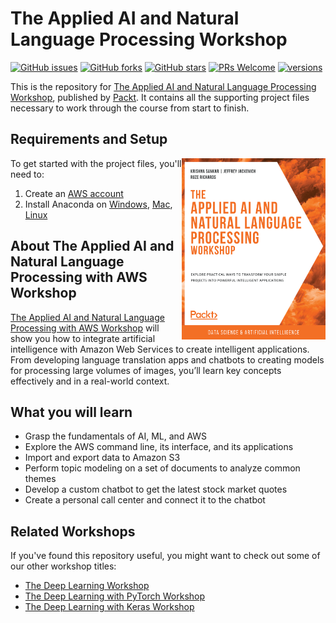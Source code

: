 # The Applied AI and Natural Language Processing Workshop
[![GitHub issues](https://img.shields.io/github/issues/PacktWorkshops/The-Applied-AI-and-Natural-Language-Processing-with-AWS.svg)](https://github.com/PacktWorkshops/The-Applied-AI-and-Natural-Language-Processing-with-AWS/issues)
[![GitHub forks](https://img.shields.io/github/forks/PacktWorkshops/The-Applied-AI-and-Natural-Language-Processing-with-AWS.svg)](https://github.com/PacktWorkshops/The-Applied-AI-and-Natural-Language-Processing-with-AWS/network)
[![GitHub stars](https://img.shields.io/github/stars/PacktWorkshops/The-Applied-AI-and-Natural-Language-Processing-with-AWS.svg)](https://github.com/PacktWorkshops/The-Applied-AI-and-Natural-Language-Processing-with-AWS/stargazers)
[![PRs Welcome](https://img.shields.io/badge/PRs-welcome-brightgreen.svg)](https://github.com/PacktWorkshops/The-Applied-AI-and-Natural-Language-Processing-with-AWS/pulls)
[![versions](https://img.shields.io/pypi/pyversions/pybadges.svg)](https://www.python.org/downloads/)

This is the repository for [The Applied AI and Natural Language Processing Workshop](https://www.amazon.com/Applied-Natural-Language-Processing-Workshop-ebook/dp/B08Q8GNTGT/ref=sr_1_1?dchild=1&keywords=The%20Applied%20AI%20and%20Natural%20Language%20Processing%20Workshop&qid=1610976605&sr=8-1&utm_source=github&utm_medium=repository&utm_campaign=9781801071307&utm_term=Applied%20AI%20and%20Natural%20Language%20Processing&utm_content=The%20Applied%20AI%20and%20Natural%20Language%20Processing%20Workshop), published by [Packt](https://www.packtpub.com/?utm_source=github). It contains all the supporting project files necessary to work through the course from start to finish.

## Requirements and Setup
<a href="https://www.amazon.com/Applied-Natural-Language-Processing-Workshop-ebook/dp/B08Q8GNTGT/ref=sr_1_1?dchild=1&keywords=The%20Applied%20AI%20and%20Natural%20Language%20Processing%20Workshop&qid=1610976605&sr=8-1&utm_source=github&utm_medium=repository&utm_campaign=9781801071307&utm_term=Applied%20AI%20and%20Natural%20Language%20Processing&utm_content=The%20Applied%20AI%20and%20Natural%20Language%20Processing%20Workshop"><img src="https://github.com/PacktWorkshops/Workshop-Covers/blob/master/B16061_The%20Applied%20AI%20and%20NLP%20Workshop.png" alt="The Applied AI and Natural Language Processing with AWS Workshop" height="290px" width="230px" align="right" this.target="_blank"></a>

To get started with the project files, you'll need to:
1. Create an [AWS account](https://aws.amazon.com/free/)
2. Install Anaconda on [Windows](https://www.anaconda.com/distribution/#windows), [Mac](https://www.anaconda.com/distribution/#macos), [Linux](https://www.anaconda.com/distribution/#linux)

## About The Applied AI and Natural Language Processing with AWS Workshop
[The Applied AI and Natural Language Processing with AWS Workshop](https://www.amazon.com/Applied-Natural-Language-Processing-Workshop-ebook/dp/B08Q8GNTGT/ref=sr_1_1?dchild=1&keywords=The%20Applied%20AI%20and%20Natural%20Language%20Processing%20Workshop&qid=1610976605&sr=8-1&utm_source=github&utm_medium=repository&utm_campaign=9781801071307&utm_term=Applied%20AI%20and%20Natural%20Language%20Processing&utm_content=The%20Applied%20AI%20and%20Natural%20Language%20Processing%20Workshop) will show you how to integrate artificial intelligence with Amazon Web Services to create intelligent applications. From developing language translation apps and chatbots to creating models for processing large volumes of images, you’ll learn key concepts effectively and in a real-world context.	

## What you will learn
* Grasp the fundamentals of AI, ML, and AWS
* Explore the AWS command line, its interface, and its applications
* Import and export data to Amazon S3
* Perform topic modeling on a set of documents to analyze common themes
* Develop a custom chatbot to get the latest stock market quotes
* Create a personal call center and connect it to the chatbot

## Related Workshops
If you've found this repository useful, you might want to check out some of our other workshop titles:
* [The Deep Learning Workshop](https://www.amazon.com/Deep-Learning-Workshop-next-generation-TensorFlow-ebook/dp/B08Q8GP7DJ/ref=sr_1_2?dchild=1&keywords=The%20Deep%20Learning%20Workshop&qid=1611054533&sr=8-2&utm_source=GitHub&utm_medium=Repository&utm_campaign=9781801075169&utm_term=Deep%20Learning&utm_content=The%20Deep%20Learning%20Workshop)
* [The Deep Learning with PyTorch Workshop](https://www.amazon.com/Deep-Learning-PyTorch-Workshop-intelligence-ebook/dp/B08CF2VXHX/ref=sr_1_1?dchild=1&keywords=The%20Deep%20Learning%20with%20PyTorch%20Workshop&qid=1611053111&sr=8-1&utm_source=github&utm_medium=repository&utm_campaign=9781838989217&utm_term=Deep%20Learning%20with%20PyTorch&utm_content=The%20Deep%20Learning%20with%20PyTorch%20Workshop)
* [The Deep Learning with Keras Workshop](https://www.amazon.com/Deep-Learning-Keras-Workshop-network-ebook/dp/B08Q8JJ45N/ref=sr_1_1?dchild=1&keywords=The%20Deep%20Learning%20with%20Keras%20Workshop&qid=1611054389&sr=8-1&utm_source=GitHub&utm_medium=Repository&utm_campaign=9781801071185&utm_term=Deep%20Learning%20with%20Keras&utm_content=The%20Deep%20Learning%20with%20Keras%20Workshop)



